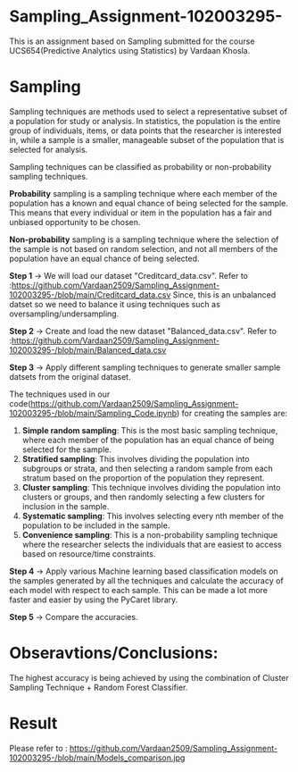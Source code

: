 # Sampling_Assignment-102003295-
This is an assignment based on Sampling submitted for the course UCS654(Predictive Analytics using Statistics) by Vardaan Khosla.

# Sampling 
Sampling techniques are methods used to select a representative subset of a population for study or analysis. In statistics, the population is the entire group of individuals, items, or data points that the researcher is interested in, while a sample is a smaller, manageable subset of the population that is selected for analysis.

Sampling techniques can be classified as probability or non-probability sampling techniques.

**Probability** sampling is a sampling technique where each member of the population has a known and equal chance of being selected for the sample. This means that every individual or item in the population has a fair and unbiased opportunity to be chosen.

**Non-probability** sampling is a sampling technique where the selection of the sample is not based on random selection, and not all members of the population have an equal chance of being selected. 

**Step 1** -> We will load our dataset "Creditcard_data.csv". Refer to :https://github.com/Vardaan2509/Sampling_Assignment-102003295-/blob/main/Creditcard_data.csv
Since, this is an unbalanced datset so we need to balance it using techniques such as oversampling/undersampling.

**Step 2** -> Create and load the new dataset "Balanced_data.csv". Refer to :https://github.com/Vardaan2509/Sampling_Assignment-102003295-/blob/main/Balanced_data.csv

**Step 3** -> Apply different sampling techniques to generate smaller sample datsets from the original dataset.

The techniques used in our code(https://github.com/Vardaan2509/Sampling_Assignment-102003295-/blob/main/Sampling_Code.ipynb) for creating the samples are:
1. **Simple random sampling**: This is the most basic sampling technique, where each member of the population has an equal chance of being selected for the sample.
2. **Stratified sampling**: This involves dividing the population into subgroups or strata, and then selecting a random sample from each stratum based on the proportion of the population they represent.
3. **Cluster sampling**: This technique involves dividing the population into clusters or groups, and then randomly selecting a few clusters for inclusion in the sample.
4. **Systematic sampling**: This involves selecting every nth member of the population to be included in the sample.
5. **Convenience sampling**: This is a non-probability sampling technique where the researcher selects the individuals that are easiest to access based on resource/time constraints.

**Step 4** -> Apply various Machine learning based classification models on the samples generated by all the techniques and calculate the accuracy of each model with respect to each sample. This can be made a lot more faster and easier by using the PyCaret library.

**Step 5** -> Compare the accuracies.

# Obseravtions/Conclusions:
The highest accuracy is being achieved by using the combination of Cluster Sampling Technique + Random Forest Classifier.

# Result 
Please refer to : https://github.com/Vardaan2509/Sampling_Assignment-102003295-/blob/main/Models_comparison.jpg


